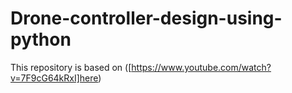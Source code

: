 # Drone-controller-design-using-python

This repository is based on ([https://www.youtube.com/watch?v=7F9cG64kRxI]here)
